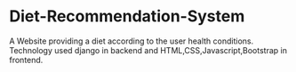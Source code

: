 # Diet-Recommendation-System
A Website providing a diet according to the user health conditions. Technology used django in backend and HTML,CSS,Javascript,Bootstrap in frontend.
